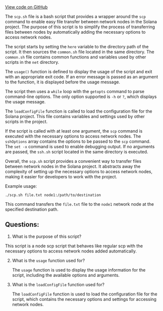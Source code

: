[View code on GitHub](https://github.com/solana-labs/solana/blob/master/net/scp.sh)

The `scp.sh` file is a bash script that provides a wrapper around the `scp` command to enable easy file transfer between network nodes in the Solana project. The purpose of this script is to simplify the process of transferring files between nodes by automatically adding the necessary options to access network nodes.

The script starts by setting the `here` variable to the directory path of the script. It then sources the `common.sh` file located in the same directory. The `common.sh` file contains common functions and variables used by other scripts in the `net` directory.

The `usage()` function is defined to display the usage of the script and exit with an appropriate exit code. If an error message is passed as an argument to the function, it is displayed before the usage message.

The script then uses a `while` loop with the `getopts` command to parse command-line options. The only option supported is `-h` or `?`, which displays the usage message.

The `loadConfigFile` function is called to load the configuration file for the Solana project. This file contains variables and settings used by other scripts in the project.

If the script is called with at least one argument, the `scp` command is executed with the necessary options to access network nodes. The `sshOptions` array contains the options to be passed to the `scp` command. The `set -x` command is used to enable debugging output. If no arguments are passed, the `ssh.sh` script located in the same directory is executed.

Overall, the `scp.sh` script provides a convenient way to transfer files between network nodes in the Solana project. It abstracts away the complexity of setting up the necessary options to access network nodes, making it easier for developers to work with the project. 

Example usage:

```
./scp.sh file.txt node1:/path/to/destination
```

This command transfers the `file.txt` file to the `node1` network node at the specified destination path.
## Questions: 
 1. What is the purpose of this script?
   
   This script is a node scp script that behaves like regular scp with the necessary options to access network nodes added automatically.

2. What is the `usage` function used for?
   
   The `usage` function is used to display the usage information for the script, including the available options and arguments.

3. What is the `loadConfigFile` function used for?
   
   The `loadConfigFile` function is used to load the configuration file for the script, which contains the necessary options and settings for accessing network nodes.